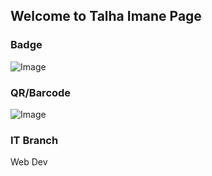 ## Welcome to Talha Imane  Page


### Badge
![Image](badges/talhaimane.png)

### QR/Barcode
![Image](qr/qr_talhaimane.png)
### IT Branch
Web Dev

